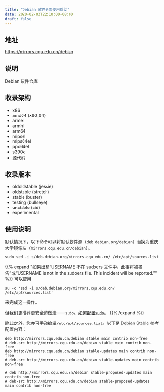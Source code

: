 ```yaml
---
title: "Debian 软件仓库使用帮助"
date: 2020-02-03T22:10:00+08:00
draft: false
---
```

## 地址
<https://mirrors.cqu.edu.cn/debian>
## 说明
Debian 软件仓库
## 收录架构
- x86
- amd64 (x86_64)
- armel
- armhl
- arm64
- mipsel
- mips64el
- ppc64el
- s390x
- 源代码

## 收录版本
- oldoldstable (jessie)
- oldstable (stretch)
- stable (buster)
- testing (bullseye)
- unstable (sid)
- experimental 

## 使用说明
默认情况下，以下命令可以将默认软件源（`deb.debian.org/debian`）替换为重庆大学镜像站（`mirrors.cqu.edu.cn/debian`）。
```shell 
sudo sed -i s/deb.debian.org/mirrors.cqu.edu.cn/ /etc/apt/sources.list
```

{{% expand "如果出现“USERNAME 不在 sudoers 文件中。此事将被报告”或“USERNAME is not in the sudoers file.  This incident will be reported.”" %}}
可以使用

```shell
su -c 'sed -i s/deb.debian.org/mirrors.cqu.edu.cn/ /etc/apt/sources.list'
```

来完成这一操作。

但我们更推荐更安全的做法——`sudo`。[如何配置`sudo`](/wiki/mirror-wiki/debian/sudo)。
{{% /expand %}}

除此之外，您亦可手动编辑`/etc/apt/sources.list`。以下是 Debian Stable 参考配置内容：
```
deb http://mirrors.cqu.edu.cn/debian stable main contrib non-free
# deb-src http://mirrors.cqu.edu.cn/debian stable main contrib non-free
deb http://mirrors.cqu.edu.cn/debian stable-updates main contrib non-free
# deb-src http://mirrors.cqu.edu.cn/debian stable-updates main contrib non-free

# deb http://mirrors.cqu.edu.cn/debian stable-proposed-updates main contrib non-free
# deb-src http://mirrors.cqu.edu.cn/debian stable-proposed-updates main contrib non-free
```
